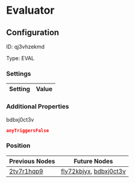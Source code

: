 # Evaluator
## Configuration
ID:  qj3vhzekmd

Type: EVAL 


### Settings
| Setting | Value  |
| :------------------------ | ---------------------------------------- |
 




### Additional Properties
bdbxj0ct3v
 ```json 
anyTriggersFalse
```




### Position
| Previous Nodes | Future Nodes |
| :------------- | ------------ |
| [2tv7r1hqp9](./2tv7r1hqp9.md) | [fly72kbjyx](./fly72kbjyx.md), [bdbxj0ct3v](./bdbxj0ct3v.md) |